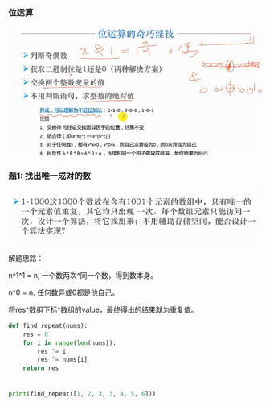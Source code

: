### 位运算

![](../images/位运算.png)

### 题1: 找出唯一成对的数

![](../images/wys1.png)

解题思路：

n^1^1 = n, 一个数两次^同一个数，得到数本身。

n^0 = n, 任何数异或0都是他自己。

将res^数组下标^数组的value，最终得出的结果就为重复值。

```python
def find_repeat(nums):
	res = 0
	for i in range(len(nums)):
		res ^= i
		res ^= nums[i]
	return res


print(find_repeat([1, 2, 3, 3, 4, 5, 6]))
```

